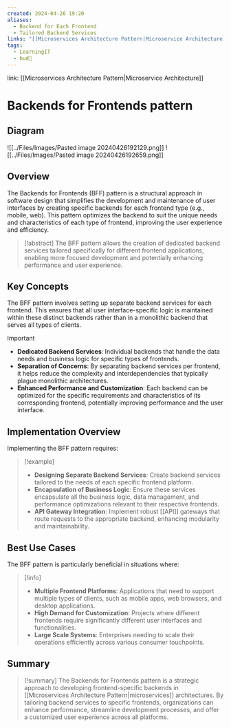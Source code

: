 ```yaml
---
created: 2024-04-26 19:20
aliases:
  - Backend for Each Frontend
  - Tailored Backend Services
links: "[[Microservices Architecture Pattern|Microservice Architecture]]"
tags:
  - LearningIT
  - bud🌿
---
```

link: [[Microservices Architecture Pattern|Microservice Architecture]]

# Backends for Frontends pattern
## Diagram

![[../Files/Images/Pasted image 20240426192129.png]]
![[../Files/Images/Pasted image 20240426192659.png]]

## Overview

The Backends for Frontends (BFF) pattern is a structural approach in software design that simplifies the development and maintenance of user interfaces by creating specific backends for each frontend type (e.g., mobile, web). This pattern optimizes the backend to suit the unique needs and characteristics of each type of frontend, improving the user experience and efficiency.

> [!abstract]
>  The BFF pattern allows the creation of dedicated backend services tailored specifically for different frontend applications, enabling more focused development and potentially enhancing performance and user experience.

## Key Concepts

The BFF pattern involves setting up separate backend services for each frontend. This ensures that all user interface-specific logic is maintained within these distinct backends rather than in a monolithic backend that serves all types of clients.

> [!important]
> 
> - **Dedicated Backend Services**: Individual backends that handle the data needs and business logic for specific types of frontends.
> - **Separation of Concerns**: By separating backend services per frontend, it helps reduce the complexity and interdependencies that typically plague monolithic architectures.
> - **Enhanced Performance and Customization**: Each backend can be optimized for the specific requirements and characteristics of its corresponding frontend, potentially improving performance and the user interface.

## Implementation Overview

Implementing the BFF pattern requires:

> [!example]
> 
> - **Designing Separate Backend Services**: Create backend services tailored to the needs of each specific frontend platform.
> - **Encapsulation of Business Logic**: Ensure these services encapsulate all the business logic, data management, and performance optimizations relevant to their respective frontends.
> - **API Gateway Integration**: Implement robust [[API]] gateways that route requests to the appropriate backend, enhancing modularity and maintainability.

## Best Use Cases

The BFF pattern is particularly beneficial in situations where:

> [!info]
> 
> - **Multiple Frontend Platforms**: Applications that need to support multiple types of clients, such as mobile apps, web browsers, and desktop applications.
> - **High Demand for Customization**: Projects where different frontends require significantly different user interfaces and functionalities.
> - **Large Scale Systems**: Enterprises needing to scale their operations efficiently across various consumer touchpoints.

## Summary

> [!summary]
>  The Backends for Frontends pattern is a strategic approach to developing frontend-specific backends in [[Microservices Architecture Pattern|microservices]] architectures. By tailoring backend services to specific frontends, organizations can enhance performance, streamline development processes, and offer a customized user experience across all platforms.
